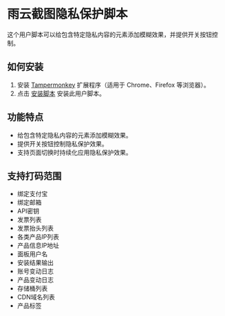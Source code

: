 # 雨云截图隐私保护脚本

这个用户脚本可以给包含特定隐私内容的元素添加模糊效果，并提供开关按钮控制。

## 如何安装

1. 安装 [Tampermonkey](https://www.tampermonkey.net/) 扩展程序（适用于 Chrome、Firefox 等浏览器）。
2. 点击 [安装脚本](https://github.com/rainyun-space/rainyun-privacy-protection/raw/main/privacy-protection.user.js) 安装此用户脚本。

## 功能特点

- 给包含特定隐私内容的元素添加模糊效果。
- 提供开关按钮控制隐私保护效果。
- 支持页面切换时持续化应用隐私保护效果。

## 支持打码范围

- 绑定支付宝
- 绑定邮箱
- API密钥
- 发票列表
- 发票抬头列表
- 各类产品IP列表
- 产品信息IP地址
- 面板用户名
- 安装结果输出
- 账号变动日志
- 产品变动日志
- 存储桶列表
- CDN域名列表
- 产品标签
